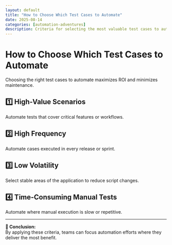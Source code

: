 ```yaml
---
layout: default
title: "How to Choose Which Test Cases to Automate" 
date: 2025-08-14
categories: [automation-adventures]
description: Criteria for selecting the most valuable test cases to automate.
---
```


# How to Choose Which Test Cases to Automate

Choosing the right test cases to automate maximizes ROI and minimizes maintenance.

## 1️⃣ High-Value Scenarios
Automate tests that cover critical features or workflows.

## 2️⃣ High Frequency
Automate cases executed in every release or sprint.

## 3️⃣ Low Volatility
Select stable areas of the application to reduce script changes.

## 4️⃣ Time-Consuming Manual Tests
Automate where manual execution is slow or repetitive.

---

**📌 Conclusion:**  
By applying these criteria, teams can focus automation efforts where they deliver the most benefit.
